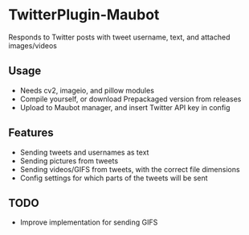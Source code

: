 # TwitterPlugin-Maubot
Responds to Twitter posts with tweet username, text, and attached images/videos

## Usage
- Needs cv2, imageio, and pillow modules
- Compile yourself, or download Prepackaged version from releases
- Upload to Maubot manager, and insert Twitter API key in config
## Features
- Sending tweets and usernames as text
- Sending pictures from tweets
- Sending videos/GIFS from tweets, with the correct file dimensions
- Config settings for which parts of the tweets will be sent
## TODO
- Improve implementation for sending GIFS
